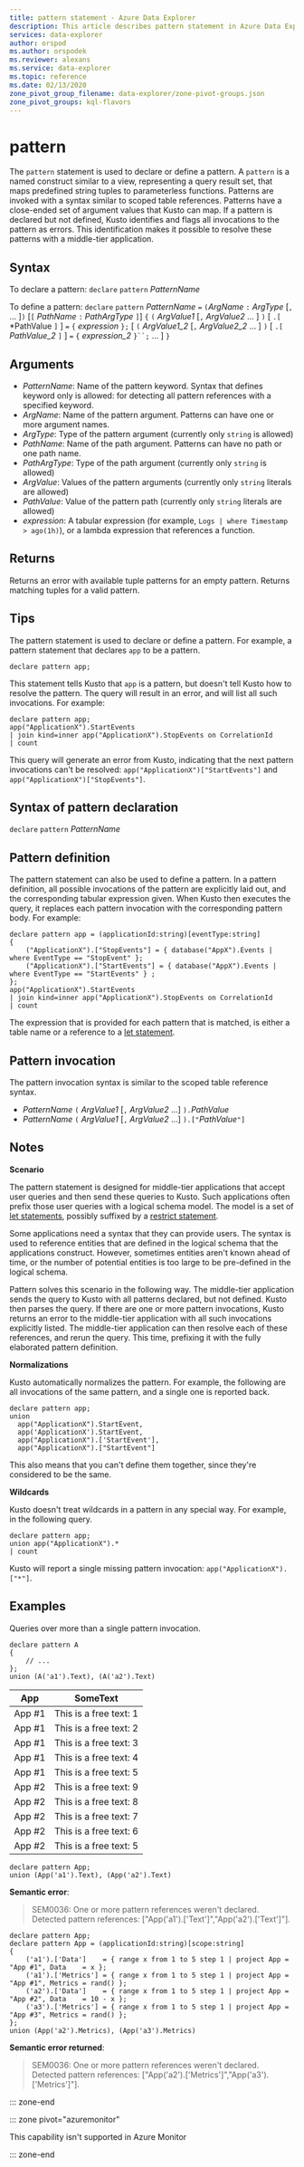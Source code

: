 ```yaml
---
title: pattern statement - Azure Data Explorer
description: This article describes pattern statement in Azure Data Explorer.
services: data-explorer
author: orspod
ms.author: orspodek
ms.reviewer: alexans
ms.service: data-explorer
ms.topic: reference
ms.date: 02/13/2020
zone_pivot_group_filename: data-explorer/zone-pivot-groups.json
zone_pivot_groups: kql-flavors
---
```


# pattern
The `pattern` statement is used to declare or define a pattern. A `pattern` is a named construct similar to a view, representing a query result set, that maps predefined string tuples to parameterless functions. Patterns are invoked with a syntax similar to scoped table references. Patterns have a close-ended set of argument values that Kusto can map. If a pattern is declared but not defined, Kusto identifies and flags all invocations to the pattern as errors. This identification makes it possible to resolve these patterns with a middle-tier application.

## Syntax
To declare a pattern:
`declare` `pattern` *PatternName*

To define a pattern:
`declare` `pattern` *PatternName* `=` `(`*ArgName* `:` *ArgType* [`,` ... ]`)` [`[` *PathName* `:` *PathArgType* `]`]
`{` 
`(` *ArgValue1* [`,` *ArgValue2* ... ] `)` [ `.[` *PathValue `]` ] `=` `{`  *expression*  `};`
 [ `(` *ArgValue1_2* [`,` *ArgValue2_2* ... ] `)` [ `.[` *PathValue_2* `]` ] `=` `{`  *expression_2*  `}``;` ... ]
`}`

## Arguments
* *PatternName*: Name of the pattern keyword. Syntax that defines keyword only is allowed: for detecting all pattern references with a specified keyword.
* *ArgName*: Name of the pattern argument. Patterns can have one or more argument names.
* *ArgType*: Type of the pattern argument (currently only `string` is allowed)
* *PathName*: Name of the path argument. Patterns can have no path or one path name.
* *PathArgType*: Type of the path argument (currently only `string` is allowed)
* *ArgValue*: Values of the pattern arguments (currently only `string` literals are allowed)
* *PathValue*: Value of the pattern path (currently only `string` literals are allowed)
* *expression*: A tabular expression (for example, `Logs | where Timestamp > ago(1h)`),
  or a lambda expression that references a function.

## Returns

Returns an error with available tuple patterns for an empty pattern.
Returns matching tuples for a valid pattern.

## Tips

The pattern statement is used to declare or define a pattern.
For example, a pattern statement that declares `app`
to be a pattern.

```kusto
declare pattern app;
```

This statement tells Kusto that `app` is a pattern, but doesn't
tell Kusto how to resolve the pattern. The query will result in an error, and will 
list all such invocations. For example:

```kusto
declare pattern app;
app("ApplicationX").StartEvents
| join kind=inner app("ApplicationX").StopEvents on CorrelationId
| count
```

This query will generate an error from Kusto, indicating that the next
pattern invocations can't be resolved: `app("ApplicationX")["StartEvents"]`
and `app("ApplicationX")["StopEvents"]`.

## Syntax of pattern declaration

`declare` `pattern` *PatternName*

## Pattern definition

The pattern statement can also be used to define a pattern. In a pattern
definition, all possible invocations of the pattern are explicitly laid
out, and the corresponding tabular expression given. When Kusto then executes
the query, it replaces each pattern invocation with the corresponding pattern body. For example:

```kusto
declare pattern app = (applicationId:string)[eventType:string]
{
    ("ApplicationX").["StopEvents"] = { database("AppX").Events | where EventType == "StopEvent" };
    ("ApplicationX").["StartEvents"] = { database("AppX").Events | where EventType == "StartEvents" } ;
};
app("ApplicationX").StartEvents
| join kind=inner app("ApplicationX").StopEvents on CorrelationId
| count
```

The expression that is provided for each pattern that is matched, is either a table name or a reference to a [let statement](letstatement.md).

## Pattern invocation

The pattern invocation syntax is similar to the scoped table reference syntax.

* *PatternName* `(` *ArgValue1* [`,` *ArgValue2* ...] `).`*PathValue*
* *PatternName* `(` *ArgValue1* [`,` *ArgValue2* ...] `).["`*PathValue*`"]`

## Notes

**Scenario**

The pattern statement is designed for middle-tier applications that accept user queries and then send these queries to Kusto. Such applications often prefix those user queries with a logical schema model. The model is a set of [let statements](letstatement.md), possibly suffixed by a [restrict statement](restrictstatement.md).

Some applications need a syntax that they can provide users. The syntax is used to reference entities that are defined in the logical schema that the applications construct. However, sometimes entities aren't known ahead of time, or the number of potential entities is too large to be pre-defined in the logical schema.

Pattern solves this scenario in the following way. The middle-tier application sends
the query to Kusto with all patterns declared, but not defined. Kusto then parses the
query. If there are one or more pattern invocations, Kusto returns an error to
the middle-tier application with all such invocations explicitly listed. The middle-tier application can then resolve each of these references, and rerun the query. This time, prefixing it with the fully elaborated pattern definition.

**Normalizations**

Kusto automatically normalizes the pattern. For example, the following are all
invocations of the same pattern, and a single one is reported back.

```kusto
declare pattern app;
union
  app("ApplicationX").StartEvent,
  app('ApplicationX').StartEvent,
  app("ApplicationX").['StartEvent'],
  app("ApplicationX").["StartEvent"]
```

This also means that you can't define them together, since they're considered
to be the same.

**Wildcards**

Kusto doesn't treat wildcards in a pattern in any special way. For example,
in the following query.

```kusto
declare pattern app;
union app("ApplicationX").*
| count
```

Kusto will report a single missing pattern invocation: `app("ApplicationX").["*"]`.

## Examples

Queries over more than a single pattern invocation.

```kusto
declare pattern A
{
    // ...
};
union (A('a1').Text), (A('a2').Text)
```

|App|SomeText|
|---|---|
|App #1|This is a free text: 1|
|App #1|This is a free text: 2|
|App #1|This is a free text: 3|
|App #1|This is a free text: 4|
|App #1|This is a free text: 5|
|App #2|This is a free text: 9|
|App #2|This is a free text: 8|
|App #2|This is a free text: 7|
|App #2|This is a free text: 6|
|App #2|This is a free text: 5|

```kusto
declare pattern App;
union (App('a1').Text), (App('a2').Text)
```

**Semantic error**:

> SEM0036: One or more pattern references weren't declared. Detected pattern references: ["App('a1').['Text']","App('a2').['Text']"].

```kusto
declare pattern App;
declare pattern App = (applicationId:string)[scope:string]  
{
    ('a1').['Data']    = { range x from 1 to 5 step 1 | project App = "App #1", Data    = x };
    ('a1').['Metrics'] = { range x from 1 to 5 step 1 | project App = "App #1", Metrics = rand() };
    ('a2').['Data']    = { range x from 1 to 5 step 1 | project App = "App #2", Data    = 10 - x };
    ('a3').['Metrics'] = { range x from 1 to 5 step 1 | project App = "App #3", Metrics = rand() };
};
union (App('a2').Metrics), (App('a3').Metrics) 
```

**Semantic error returned**:

> SEM0036: One or more pattern references weren't declared. Detected pattern references: ["App('a2').['Metrics']","App('a3').['Metrics']"].

::: zone-end

::: zone pivot="azuremonitor"

This capability isn't supported in Azure Monitor

::: zone-end
